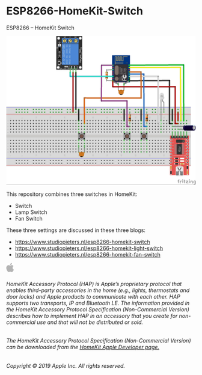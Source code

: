 # ESP8266-HomeKit-Switch
ESP8266 – HomeKit Switch

![Switch](https://raw.githubusercontent.com/AchimPieters/ESP8266-HomeKit-Switch/master/Default%20setup%20new.jpg)

This repository combines three switches in HomeKit:

* Switch
* Lamp Switch
* Fan Switch

These three settings are discussed in these three blogs:

* https://www.studiopieters.nl/esp8266-homekit-switch
* https://www.studiopieters.nl/esp8266-homekit-light-switch
* https://www.studiopieters.nl/esp8266-homekit-fan-switch







<img src="https://raw.githubusercontent.com/AchimPieters/ESP8266-HomeKit-Fountain-light/master/Images/apple_logo.png" width="20"/>

###### HomeKit Accessory Protocol (HAP) is Apple’s proprietary protocol that enables third-party accessories in the home (e.g., lights, thermostats and door locks) and Apple products to communicate with each other. HAP supports two transports, IP and Bluetooth LE. The information provided in the HomeKit Accessory Protocol Specification (Non-Commercial Version) describes how to implement HAP in an accessory that you create for non-commercial use and that will not be distributed or sold.

###### The HomeKit Accessory Protocol Specification (Non-Commercial Version) can be downloaded from the [HomeKit Apple Developer page.](https://developer.apple.com/homekit/)

###### Copyright © 2019 Apple Inc. All rights reserved.
